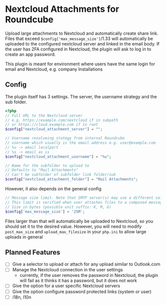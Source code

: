 # Nextcloud Attachments for Roundcube

Upload large attachments to Nextcloud and automatically create share link.
Files that exceed `$config['max_message_size']`/1.33 will automatically be uploaded to
the configured nextcloud server and linked in the email body. If the user has 2FA
configured in Nextcloud, the plugin will ask to log in to create an app password.

This plugin is meant for environment where users have the same login for 
email and Nextcloud, e.g. company Installations


## Config

The plugin itself has 3 settings. The server, the username strategy and the sub folder.

```php
<?php
// Full URL to the Nextcloud server 
// e.g. https://example.com/nextcloud if in subpath
// or https://cloud.example.com if in root
$config["nextcloud_attachment_server"] = "";

// Username resolveing stategy from internal Roundcube
// username which usually is the email address e.g. user@example.com
// %u -> email localpart
// %s -> email as is
$config["nextcloud_attachment_username"] = "%u";

// Name for the subfolder to upload to
// Defaults to "Mail Attachments"
// Can't be subfolder of subfolder link folder/sub
$config["nextcloud_attachment_folder"] = "Mail Attachments";
```
However, it also depends on the general config 

```php
// Message size limit. Note that SMTP server(s) may use a different value.
// This limit is verified when user attaches files to a composed message.
// Size in bytes (possible unit suffix: K, M, G)
$config['max_message_size'] = '25M';
```
Files larger than that will automatically be uploaded to Nextcloud, so you should set it to
the desired value. However, you will need to modify `post_max_size` and `upload_max_filesize` 
in your `php.ini` to allow large uploads in general

## Planned Features
 -[ ] Give a selector to upload or attach for any upload similar to Outlook.com
 -[ ] Manage the Nextcloud connection in the user settings
   - currently, if the user removes the password in Nextcloud, the plugin will fail as it
     thinks it has a password, but it does not work
 -[ ] Give the option for a user specific Nextcloud servers
 -[ ] Give the option configure password protected links (system or user)
 -[ ] i18n, l10n
